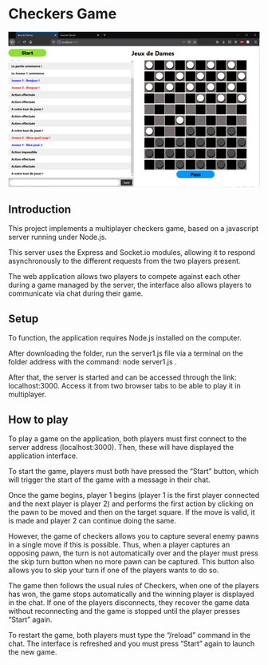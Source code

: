 # Checkers Game

<p align="center">
  <img src="images/Image1.png"/>
</p>

## Introduction
This project implements a multiplayer checkers game, based on a javascript server running under Node.js.

This server uses the Express and Socket.io modules, allowing it to respond asynchronously to the different requests from the two players present.

The web application allows two players to compete against each other during a game managed by the server, the interface also allows players to communicate via chat during their game.

## Setup
To function, the application requires Node.js installed on the computer.

After downloading the folder, run the server1.js file via a terminal on the folder address with the command: node server1.js .

After that, the server is started and can be accessed through the link: localhost:3000. Access it from two browser tabs to be able to play it in multiplayer.

## How to play
To play a game on the application, both players must first connect to the server address (localhost:3000). Then, these will have displayed the application interface.

To start the game, players must both have pressed the “Start” button, which will trigger the start of the game with a message in their chat.

Once the game begins, player 1 begins (player 1 is the first player connected and the next player is player 2) and performs the first action by clicking on the pawn to be moved and then on the target square. If the move is valid, it is made and player 2 can continue doing the same.

However, the game of checkers allows you to capture several enemy pawns in a single move if this is possible. Thus, when a player captures an opposing pawn, the turn is not automatically over and the player must press the skip turn button when no more pawn can be captured. This button also allows you to skip your turn if one of the players wants to do so.

The game then follows the usual rules of Checkers, when one of the players has won, the game stops automatically and the winning player is displayed in the chat. If one of the players disconnects, they recover the game data without reconnecting and the game is stopped until the player presses “Start” again.


To restart the game, both players must type the “/reload” command in the chat. The interface is refreshed and you must press “Start” again to launch the new game.



